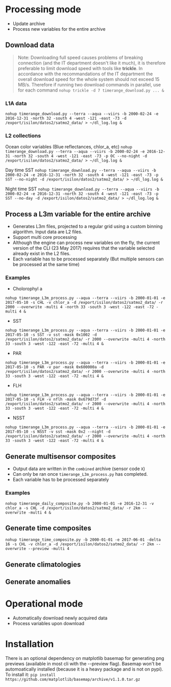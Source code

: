 # Processing mode

- Update archive
- Process new variables for the entire archive

## Download data

> Note: Downloading full speed causes problems of breaking connection (and the IT department doesn't like it much), it is therefore preferable to limit download speed with tools like **trickle**.
> In accordance with the recommandations of the IT department the overall download speed for the whole system should not exceed 15 MB/s. Therefore if running two download commands in parallel, use for each command `nohup trickle -d 7 timerange_download.py ... &`

### L1A data

`nohup timerange_download.py --terra --aqua --viirs -b 2000-02-24 -e 2016-12-31 -north 32 -south 4 -west -121 -east -73 -d /export/isilon/datos2/satmo2_data/ > ~/dl_log.log &`


### L2 collections

Ocean color variables (Blue reflectances, chlor\_a, etc)
`nohup timerange_download.py --terra --aqua --viirs -b 2000-02-24 -e 2016-12-31 -north 32 -south 4 -west -121 -east -73 -p OC --no-night -d /export/isilon/datos2/satmo2_data/ > ~/dl_log.log &`

Day time SST
`nohup timerange_download.py --terra --aqua --viirs -b 2000-02-24 -e 2016-12-31 -north 32 -south 4 -west -121 -east -73 -p SST --no-night -d /export/isilon/datos2/satmo2_data/ > ~/dl_log.log &`

Night time SST
`nohup timerange_download.py --terra --aqua --viirs -b 2000-02-24 -e 2016-12-31 -north 32 -south 4 -west -121 -east -73 -p SST --no-day -d /export/isilon/datos2/satmo2_data/ > ~/dl_log.log &`

## Process a L3m variable for the entire archive

- Generates L3m files, projected to a regular grid using a custom binning algorithm. Input data are L2 files.
- Support multi core processing
- Although the engine can process new variables on the fly, the current version of the CLI (23 May 2017) requires that the variable selected already exist in the L2 files.
- Each variable has to be processed separately (But multiple sensors can be processed at the same time)

### Examples

- Cholorophyl a

`nohup timerange_L3m_process.py --aqua --terra --viirs -b 2000-01-01 -e 2017-05-10 -s CHL -v chlor_a -d /export/isilon/datos2/satmo2_data/ -r 2000 --overwrite -multi 4 -north 33 -south 3 -west -122 -east -72 -multi 4 &`

- SST

`nohup timerange_L3m_process.py --aqua --terra --viirs -b 2000-01-01 -e 2017-05-10 -s SST -v sst -mask 0x1002 -d /export/isilon/datos2/satmo2_data/ -r 2000 --overwrite -multi 4 -north 33 -south 3 -west -122 -east -72 -multi 4 &`

- PAR

`nohup timerange_L3m_process.py --aqua --terra --viirs -b 2000-01-01 -e 2017-05-10 -s PAR -v par -mask 0x600000a -d /export/isilon/datos2/satmo2_data/ -r 2000 --overwrite -multi 4 -north 33 -south 3 -west -122 -east -72 -multi 4 &`

- FLH

`nohup timerange_L3m_process.py --aqua --terra --viirs -b 2000-01-01 -e 2017-05-10 -s FLH -v nflh -mask 0x679d73f -d /export/isilon/datos2/satmo2_data/ -r 2000 --overwrite -multi 4 -north 33 -south 3 -west -122 -east -72 -multi 4 &`

- NSST

`nohup timerange_L3m_process.py --aqua --terra --viirs -b 2000-01-01 -e 2017-05-10 -s NSST -v sst -mask 0x2 --night -d /export/isilon/datos2/satmo2_data/ -r 2000 --overwrite -multi 4 -north 33 -south 3 -west -122 -east -72 -multi 4 &`


## Generate multisensor composites

- Output data are written in the `combined` archive (sensor code `X`)
- Can only be ran once `timerange_L3m_process.py` has completed.
- Each variable has to be processed separately

### Examples

`nohup timerange_daily_composite.py -b 2000-01-01 -e 2016-12-31 -v chlor_a -s CHL -d /export/isilon/datos2/satmo2_data/ -r 2km --overwrite -multi 4 &`

## Generate time composites

`nohup timerange_time_composite.py -b 2000-01-01 -e 2017-06-01 -delta 16 -s CHL -v chlor_a -d /export/isilon/datos2/satmo2_data/ -r 2km --overwrite --preview -multi 4`

## Generate climatologies


## Generate anomalies


# Operational mode

- Automatically download newly acquired data
- Process variables upon download


# Installation

There is an optional dependency on matplotlib basemap for generating png previews (available in most cli with the --preview flag). Basemap won't be automoatically installed (because it is a heavy package and is not on pypi).
To install it: `pip install https://github.com/matplotlib/basemap/archive/v1.1.0.tar.gz`
